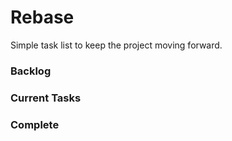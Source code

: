 # Rebase

Simple task list to keep the project moving forward.

### Backlog

### Current Tasks

### Complete
